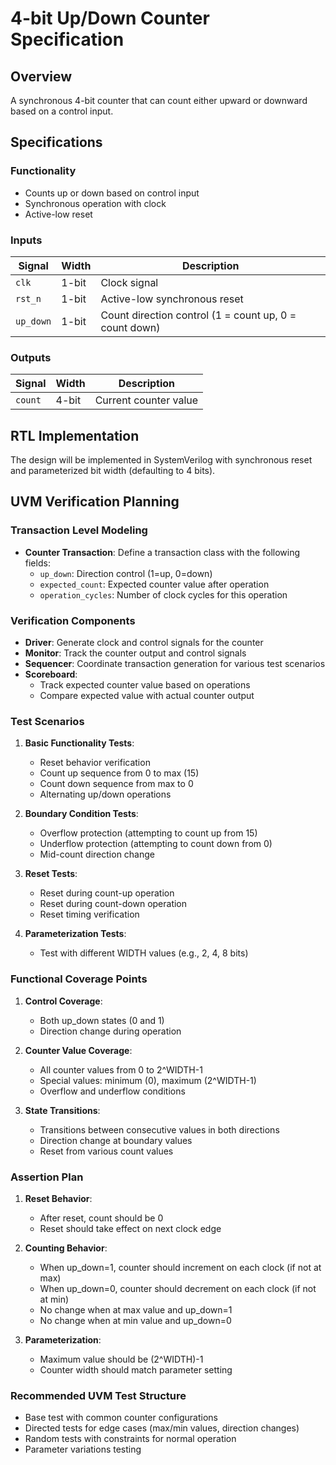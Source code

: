 # 4-bit Up/Down Counter Specification

## Overview

A synchronous 4-bit counter that can count either upward or downward based on a control input.

## Specifications

### Functionality

- Counts up or down based on control input
- Synchronous operation with clock
- Active-low reset

### Inputs

| Signal | Width | Description |
|--------|-------|-------------|
| `clk` | 1-bit | Clock signal |
| `rst_n` | 1-bit | Active-low synchronous reset |
| `up_down` | 1-bit | Count direction control (1 = count up, 0 = count down) |

### Outputs

| Signal | Width | Description |
|--------|-------|-------------|
| `count` | 4-bit | Current counter value |

## RTL Implementation

The design will be implemented in SystemVerilog with synchronous reset and parameterized bit width (defaulting to 4 bits).

## UVM Verification Planning

### Transaction Level Modeling
- **Counter Transaction**: Define a transaction class with the following fields:
  - `up_down`: Direction control (1=up, 0=down)
  - `expected_count`: Expected counter value after operation
  - `operation_cycles`: Number of clock cycles for this operation

### Verification Components
- **Driver**: Generate clock and control signals for the counter
- **Monitor**: Track the counter output and control signals
- **Sequencer**: Coordinate transaction generation for various test scenarios
- **Scoreboard**: 
  - Track expected counter value based on operations
  - Compare expected value with actual counter output

### Test Scenarios
1. **Basic Functionality Tests**:
   - Reset behavior verification
   - Count up sequence from 0 to max (15)
   - Count down sequence from max to 0
   - Alternating up/down operations

2. **Boundary Condition Tests**:
   - Overflow protection (attempting to count up from 15)
   - Underflow protection (attempting to count down from 0)
   - Mid-count direction change

3. **Reset Tests**:
   - Reset during count-up operation
   - Reset during count-down operation
   - Reset timing verification

4. **Parameterization Tests**:
   - Test with different WIDTH values (e.g., 2, 4, 8 bits)

### Functional Coverage Points
1. **Control Coverage**:
   - Both up_down states (0 and 1)
   - Direction change during operation

2. **Counter Value Coverage**:
   - All counter values from 0 to 2^WIDTH-1
   - Special values: minimum (0), maximum (2^WIDTH-1)
   - Overflow and underflow conditions
   
3. **State Transitions**:
   - Transitions between consecutive values in both directions
   - Direction change at boundary values
   - Reset from various count values

### Assertion Plan
1. **Reset Behavior**:
   - After reset, count should be 0
   - Reset should take effect on next clock edge

2. **Counting Behavior**:
   - When up_down=1, counter should increment on each clock (if not at max)
   - When up_down=0, counter should decrement on each clock (if not at min)
   - No change when at max value and up_down=1
   - No change when at min value and up_down=0

3. **Parameterization**:
   - Maximum value should be (2^WIDTH)-1
   - Counter width should match parameter setting

### Recommended UVM Test Structure
- Base test with common counter configurations
- Directed tests for edge cases (max/min values, direction changes)
- Random tests with constraints for normal operation
- Parameter variations testing

